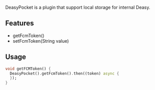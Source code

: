 <!--
This README describes the package. If you publish this package to pub.dev,
this README's contents appear on the landing page for your package.

For information about how to write a good package README, see the guide for
[writing package pages](https://dart.dev/guides/libraries/writing-package-pages).

For general information about developing packages, see the Dart guide for
[creating packages](https://dart.dev/guides/libraries/create-library-packages)
and the Flutter guide for
[developing packages and plugins](https://flutter.dev/developing-packages).
-->

DeasyPocket is a plugin that support local storage for internal Deasy.

## Features

- getFcmToken()
- setFcmToken(String value)


## Usage

```dart
void getFCMToken() {
  DeasyPocket().getFcmToken().then((token) async {
  });
}
```


